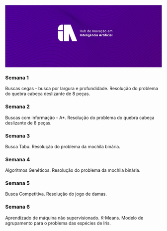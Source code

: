 <img align='center' src="/.github/hub.jpg" width="650" height="200">

### Semana 1
Buscas cegas - busca por largura e profundidade. Resolução do problema do quebra cabeça deslizante de 8 peças. 

### Semana 2
Buscas com informação - A*. Resolução do problema do quebra cabeça deslizante de 8 peças.

### Semana 3
Busca Tabu. Resolução do problema da mochila binária.

### Semana 4
Algoritmos Genéticos. Resolução do problema da mochila binária.

### Semana 5
Busca Competitiva. Resolução do jogo de damas.

### Semana 6
Aprendizado de máquina não supervisionado. K-Means. Modelo de agrupamento para o problema das espécies de Iris.
